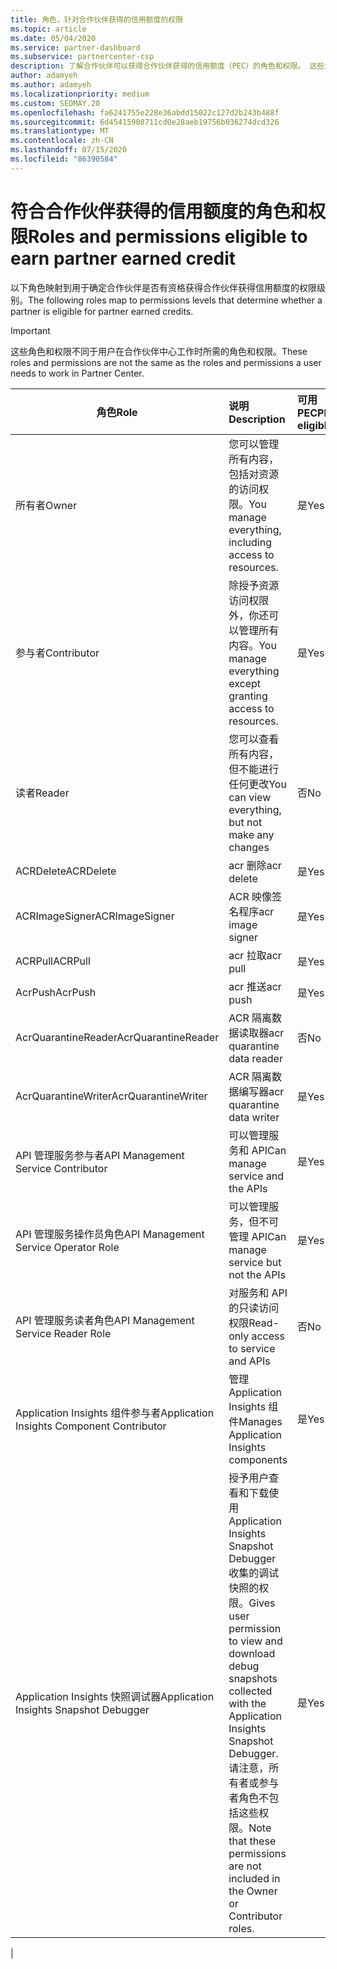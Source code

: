 ```yaml
---
title: 角色，针对合作伙伴获得的信用额度的权限
ms.topic: article
ms.date: 05/04/2020
ms.service: partner-dashboard
ms.subservice: partnercenter-csp
description: 了解合作伙伴可以获得合作伙伴获得的信用额度（PEC）的角色和权限。 这些角色不同于合作伙伴中心的角色。
author: adamyeh
ms.author: adamyeh
ms.localizationpriority: medium
ms.custom: SEOMAY.20
ms.openlocfilehash: fa6241755e228e36abdd15022c127d2b243b488f
ms.sourcegitcommit: 6d45415908711cd0e28aeb19756b036274dcd326
ms.translationtype: MT
ms.contentlocale: zh-CN
ms.lasthandoff: 07/15/2020
ms.locfileid: "86390584"
---
```

# <a name="roles-and-permissions-eligible-to-earn-partner-earned-credit"></a><span data-ttu-id="f1752-104">符合合作伙伴获得的信用额度的角色和权限</span><span class="sxs-lookup"><span data-stu-id="f1752-104">Roles and permissions eligible to earn partner earned credit</span></span>

<span data-ttu-id="f1752-105">以下角色映射到用于确定合作伙伴是否有资格获得合作伙伴获得信用额度的权限级别。</span><span class="sxs-lookup"><span data-stu-id="f1752-105">The following roles map to permissions levels that determine whether a partner is eligible for partner earned credits.</span></span>

>[!Important]
><span data-ttu-id="f1752-106">这些角色和权限不同于用户在合作伙伴中心工作时所需的角色和权限。</span><span class="sxs-lookup"><span data-stu-id="f1752-106">These roles and permissions are not the same as the roles and permissions a user needs to work in Partner Center.</span></span>

|<span data-ttu-id="f1752-107">**角色**</span><span class="sxs-lookup"><span data-stu-id="f1752-107">**Role**</span></span>   |<span data-ttu-id="f1752-108">**说明**</span><span class="sxs-lookup"><span data-stu-id="f1752-108">**Description**</span></span>   |<span data-ttu-id="f1752-109">**可用 PEC**</span><span class="sxs-lookup"><span data-stu-id="f1752-109">**PEC eligible**</span></span>   |
|-----------------|:------------------|:--------------|
|<span data-ttu-id="f1752-110">所有者</span><span class="sxs-lookup"><span data-stu-id="f1752-110">Owner</span></span>  |<span data-ttu-id="f1752-111">您可以管理所有内容，包括对资源的访问权限。</span><span class="sxs-lookup"><span data-stu-id="f1752-111">You manage everything, including access to resources.</span></span>|<span data-ttu-id="f1752-112">是</span><span class="sxs-lookup"><span data-stu-id="f1752-112">Yes</span></span>|
|<span data-ttu-id="f1752-113">参与者</span><span class="sxs-lookup"><span data-stu-id="f1752-113">Contributor</span></span> |<span data-ttu-id="f1752-114">除授予资源访问权限外，你还可以管理所有内容。</span><span class="sxs-lookup"><span data-stu-id="f1752-114">You manage everything except granting access to resources.</span></span>|<span data-ttu-id="f1752-115">是</span><span class="sxs-lookup"><span data-stu-id="f1752-115">Yes</span></span>|
|<span data-ttu-id="f1752-116">读者</span><span class="sxs-lookup"><span data-stu-id="f1752-116">Reader</span></span>|<span data-ttu-id="f1752-117">您可以查看所有内容，但不能进行任何更改</span><span class="sxs-lookup"><span data-stu-id="f1752-117">You can view everything, but not make any changes</span></span>|<span data-ttu-id="f1752-118">否</span><span class="sxs-lookup"><span data-stu-id="f1752-118">No</span></span>|
|<span data-ttu-id="f1752-119">ACRDelete</span><span class="sxs-lookup"><span data-stu-id="f1752-119">ACRDelete</span></span>|<span data-ttu-id="f1752-120">acr 删除</span><span class="sxs-lookup"><span data-stu-id="f1752-120">acr delete</span></span>|<span data-ttu-id="f1752-121">是</span><span class="sxs-lookup"><span data-stu-id="f1752-121">Yes</span></span>|
|<span data-ttu-id="f1752-122">ACRImageSigner</span><span class="sxs-lookup"><span data-stu-id="f1752-122">ACRImageSigner</span></span>|<span data-ttu-id="f1752-123">ACR 映像签名程序</span><span class="sxs-lookup"><span data-stu-id="f1752-123">acr image signer</span></span>|<span data-ttu-id="f1752-124">是</span><span class="sxs-lookup"><span data-stu-id="f1752-124">Yes</span></span>|
|<span data-ttu-id="f1752-125">ACRPull</span><span class="sxs-lookup"><span data-stu-id="f1752-125">ACRPull</span></span>|<span data-ttu-id="f1752-126">acr 拉取</span><span class="sxs-lookup"><span data-stu-id="f1752-126">acr pull</span></span>|<span data-ttu-id="f1752-127">是</span><span class="sxs-lookup"><span data-stu-id="f1752-127">Yes</span></span>|
|<span data-ttu-id="f1752-128">AcrPush</span><span class="sxs-lookup"><span data-stu-id="f1752-128">AcrPush</span></span>|<span data-ttu-id="f1752-129">acr 推送</span><span class="sxs-lookup"><span data-stu-id="f1752-129">acr push</span></span>|<span data-ttu-id="f1752-130">是</span><span class="sxs-lookup"><span data-stu-id="f1752-130">Yes</span></span>|
|<span data-ttu-id="f1752-131">AcrQuarantineReader</span><span class="sxs-lookup"><span data-stu-id="f1752-131">AcrQuarantineReader</span></span>|<span data-ttu-id="f1752-132">ACR 隔离数据读取器</span><span class="sxs-lookup"><span data-stu-id="f1752-132">acr quarantine data reader</span></span>|<span data-ttu-id="f1752-133">否</span><span class="sxs-lookup"><span data-stu-id="f1752-133">No</span></span>|
|<span data-ttu-id="f1752-134">AcrQuarantineWriter</span><span class="sxs-lookup"><span data-stu-id="f1752-134">AcrQuarantineWriter</span></span>| <span data-ttu-id="f1752-135">ACR 隔离数据编写器</span><span class="sxs-lookup"><span data-stu-id="f1752-135">acr quarantine data writer</span></span>|<span data-ttu-id="f1752-136">是</span><span class="sxs-lookup"><span data-stu-id="f1752-136">Yes</span></span>|
|<span data-ttu-id="f1752-137">API 管理服务参与者</span><span class="sxs-lookup"><span data-stu-id="f1752-137">API Management Service Contributor</span></span>|<span data-ttu-id="f1752-138">可以管理服务和 API</span><span class="sxs-lookup"><span data-stu-id="f1752-138">Can manage service and the APIs</span></span>|<span data-ttu-id="f1752-139">是</span><span class="sxs-lookup"><span data-stu-id="f1752-139">Yes</span></span>|
|<span data-ttu-id="f1752-140">API 管理服务操作员角色</span><span class="sxs-lookup"><span data-stu-id="f1752-140">API Management Service Operator Role</span></span>|<span data-ttu-id="f1752-141">可以管理服务，但不可管理 API</span><span class="sxs-lookup"><span data-stu-id="f1752-141">Can manage service but not the APIs</span></span>|<span data-ttu-id="f1752-142">是</span><span class="sxs-lookup"><span data-stu-id="f1752-142">Yes</span></span>|
|<span data-ttu-id="f1752-143">API 管理服务读者角色</span><span class="sxs-lookup"><span data-stu-id="f1752-143">API Management Service Reader Role</span></span>|<span data-ttu-id="f1752-144">对服务和 API 的只读访问权限</span><span class="sxs-lookup"><span data-stu-id="f1752-144">Read-only access to service and APIs</span></span>|<span data-ttu-id="f1752-145">否</span><span class="sxs-lookup"><span data-stu-id="f1752-145">No</span></span>|
|<span data-ttu-id="f1752-146">Application Insights 组件参与者</span><span class="sxs-lookup"><span data-stu-id="f1752-146">Application Insights Component Contributor</span></span>|<span data-ttu-id="f1752-147">管理 Application Insights 组件</span><span class="sxs-lookup"><span data-stu-id="f1752-147">Manages Application Insights components</span></span>|<span data-ttu-id="f1752-148">是</span><span class="sxs-lookup"><span data-stu-id="f1752-148">Yes</span></span>|
|<span data-ttu-id="f1752-149">Application Insights 快照调试器</span><span class="sxs-lookup"><span data-stu-id="f1752-149">Application Insights Snapshot Debugger</span></span>|<span data-ttu-id="f1752-150">授予用户查看和下载使用 Application Insights Snapshot Debugger 收集的调试快照的权限。</span><span class="sxs-lookup"><span data-stu-id="f1752-150">Gives user permission to view and download debug snapshots collected with the Application Insights Snapshot Debugger.</span></span> <span data-ttu-id="f1752-151">请注意，所有者或参与者角色不包括这些权限。</span><span class="sxs-lookup"><span data-stu-id="f1752-151">Note that these permissions are not included in the Owner or Contributor roles.</span></span>|<span data-ttu-id="f1752-152">是</span><span class="sxs-lookup"><span data-stu-id="f1752-152">Yes</span></span>|
|